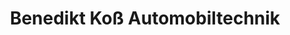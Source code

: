 ---
title: "Benedikt Koß Automobiltechnik"
url: /niederfuellbach/benedikt-koss-automobiltechnik/
shop: Autowerkstatt
---